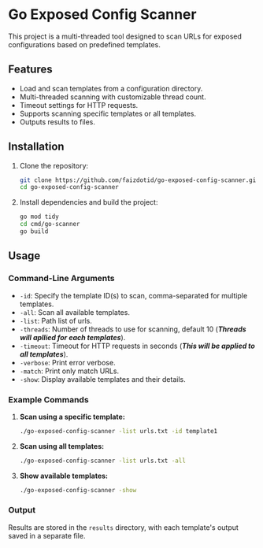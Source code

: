 # Go Exposed Config Scanner

This project is a multi-threaded tool designed to scan URLs for exposed configurations based on predefined templates.

## Features

- Load and scan templates from a configuration directory.
- Multi-threaded scanning with customizable thread count.
- Timeout settings for HTTP requests.
- Supports scanning specific templates or all templates.
- Outputs results to files.

## Installation

1. Clone the repository:

   ```bash
   git clone https://github.com/faizdotid/go-exposed-config-scanner.git
   cd go-exposed-config-scanner
   ```

2. Install dependencies and build the project:

   ```bash
   go mod tidy
   cd cmd/go-scanner
   go build
   ```

## Usage

### Command-Line Arguments

- `-id`: Specify the template ID(s) to scan, comma-separated for multiple templates.
- `-all`: Scan all available templates.
- `-list`: Path list of urls.
- `-threads`: Number of threads to use for scanning, default 10 (***Threads will apllied for each templates***).
- `-timeout`: Timeout for HTTP requests in seconds (***This will be applied to all templates***).
- `-verbose`: Print error verbose.
- `-match`: Print only match URLs.
- `-show`: Display available templates and their details.

### Example Commands

1. **Scan using a specific template:**

   ```bash
   ./go-exposed-config-scanner -list urls.txt -id template1
   ```

2. **Scan using all templates:**

   ```bash
   ./go-exposed-config-scanner -list urls.txt -all
   ```

3. **Show available templates:**

   ```bash
   ./go-exposed-config-scanner -show
   ```

### Output

Results are stored in the `results` directory, with each template's output saved in a separate file.
